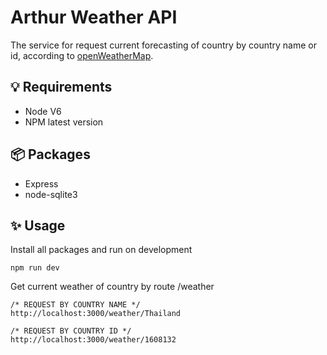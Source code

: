 # Arthur Weather API
The service for request current forecasting of country by country name or id, according to [openWeatherMap](http://openweathermap.org/current).

## 💡 Requirements
* Node V6
* NPM latest version

## 📦 Packages
* Express
* node-sqlite3

## ✨ Usage
Install all packages and run on development

	npm run dev

Get current weather of country by route /weather
	
	/* REQUEST BY COUNTRY NAME */
	http://localhost:3000/weather/Thailand
	
	/* REQUEST BY COUNTRY ID */
	http://localhost:3000/weather/1608132